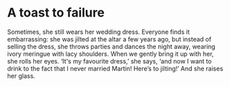 A toast to failure
==================Sometimes, she still wears her wedding dress. Everyone finds it embarrassing: she was jilted at the altar a few years ago, but instead of selling the dress, she throws parties and dances the night away, wearing ivory meringue with lacy shoulders. When we gently bring it up with her,  she rolls her eyes. ‘It's my favourite dress,’ she says, ‘and now I want to drink to the fact that I never married Martin! Here’s to jilting!’ And she raises her glass.